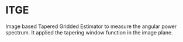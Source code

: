 # ITGE
Image based Tapered Gridded Estimator to measure the angular power spectrum. It applied the tapering window function in the image plane.
